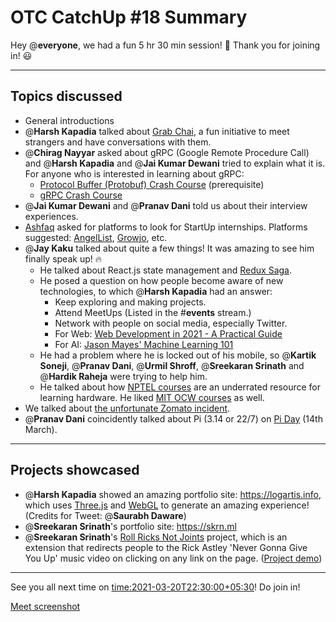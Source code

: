 # OTC CatchUp #18 Summary

Hey @**everyone**, we had a fun 5 hr 30 min session! :tada: 
Thank you for joining in! :smiley: 

---

## Topics discussed

- General introductions
- @**Harsh Kapadia** talked about [Grab Chai](https://twitter.com/GrabChai), a fun initiative to meet strangers and have conversations with them.
- @**Chirag Nayyar** asked about gRPC (Google Remote Procedure Call) and @**Harsh Kapadia** and @**Jai Kumar Dewani** tried to explain what it is. For anyone who is interested in learning about gRPC:
   - [Protocol Buffer (Protobuf) Crash Course](https://www.youtube.com/watch?v=46O73On0gyI) (prerequisite)
   - [gRPC Crash Course](https://www.youtube.com/watch?v=Yw4rkaTc0f8)
- @**Jai Kumar Dewani** and @**Pranav Dani** told us about their interview experiences.
- [Ashfaq](https://twitter.com/ashfaq_ulhaq) asked for platforms to look for StartUp internships. Platforms suggested: [AngelList](https://angel.co/), [Growjo](https://growjo.com/), etc.
- @**Jay Kaku** talked about quite a few things! It was amazing to see him finally speak up! :fire: 
   - He talked about React.js state management and [Redux Saga](https://redux-saga.js.org/).
   - He posed a question on how people become aware of new technologies, to which @**Harsh Kapadia** had an answer:
      - Keep exploring and making projects.
      - Attend MeetUps (Listed in the #**events** stream.)
      - Network with people on social media, especially Twitter.
      - For Web: [Web Development in 2021 - A Practical Guide](https://www.youtube.com/watch?v=VfGW0Qiy2I0)
      - For AI: [Jason Mayes' Machine Learning 101](https://otc.zulipchat.com/#narrow/stream/258661-ai/topic/general/near/229897334)
   - He had a problem where he is locked out of his mobile, so @**Kartik Soneji**, @**Pranav Dani**, @**Urmil Shroff**, @**Sreekaran Srinath** and @**Hardik Raheja** were trying to help him.
   - He talked about how [NPTEL courses](https://nptel.ac.in/) are an underrated resource for learning hardware. He liked [MIT OCW courses](https://ocw.mit.edu/index.htm) as well.
- We talked about [the unfortunate Zomato incident](https://www.hindustantimes.com/india-news/let-the-truth-win-zomato-delivery-man-denies-assaulting-woman-in-bengaluru-101615646432011.html).
- @**Pranav Dani** coincidently talked about Pi (3.14 or 22/7) on [Pi Day](https://www.piday.org/) (14th March).

---

## Projects showcased

- @**Harsh Kapadia** showed an amazing portfolio site: https://logartis.info, which uses [Three.js](https://threejs.org/) and [WebGL](https://get.webgl.org/) to generate an amazing experience! (Credits for Tweet: @**Saurabh Daware**)
- @**Sreekaran Srinath**'s portfolio site: https://skrn.ml
- @**Sreekaran Srinath**'s [Roll Ricks Not Joints](https://devpost.com/software/roll-ricks-not-joints) project, which is an extension that redirects people to the Rick Astley 'Never Gonna Give You Up' music video on clicking on any link on the page. ([Project demo](https://www.youtube.com/watch?v=dQw4w9WgXcQ))

---

See you all next time on <time:2021-03-20T22:30:00+05:30>!
Do join in!

[Meet screenshot](/user_uploads/29573/ZdsFo94DKq5ual5l5TFHHsVY/msedge_oREFzOk9Yv.jpg)
